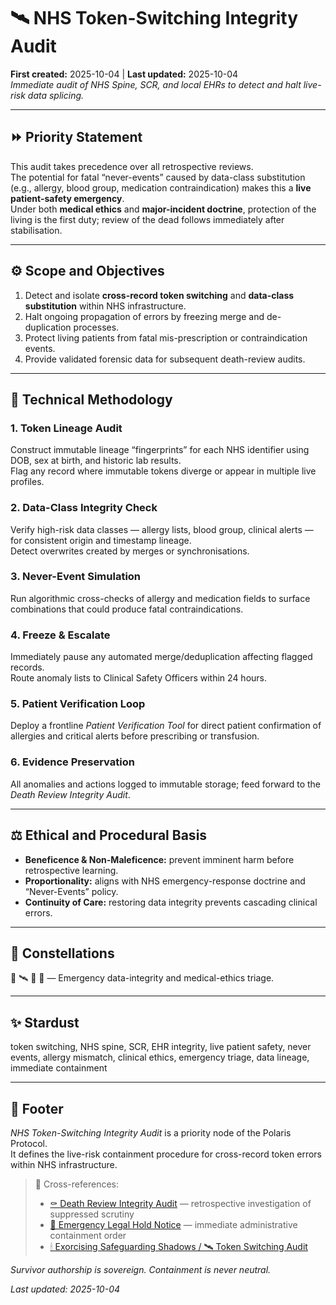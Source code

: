 # 🛰️ NHS Token-Switching Integrity Audit  
**First created:** 2025-10-04 | **Last updated:** 2025-10-04  
*Immediate audit of NHS Spine, SCR, and local EHRs to detect and halt live-risk data splicing.*

---

## ⏩ Priority Statement  

This audit takes precedence over all retrospective reviews.  
The potential for fatal “never-events” caused by data-class substitution (e.g., allergy, blood group, medication contraindication) makes this a **live patient-safety emergency**.  
Under both **medical ethics** and **major-incident doctrine**, protection of the living is the first duty; review of the dead follows immediately after stabilisation.

---

## ⚙️ Scope and Objectives  

1. Detect and isolate **cross-record token switching** and **data-class substitution** within NHS infrastructure.  
2. Halt ongoing propagation of errors by freezing merge and de-duplication processes.  
3. Protect living patients from fatal mis-prescription or contraindication events.  
4. Provide validated forensic data for subsequent death-review audits.

---

## 🧩 Technical Methodology  

### 1. **Token Lineage Audit**  
Construct immutable lineage “fingerprints” for each NHS identifier using DOB, sex at birth, and historic lab results.  
Flag any record where immutable tokens diverge or appear in multiple live profiles.

### 2. **Data-Class Integrity Check**  
Verify high-risk data classes — allergy lists, blood group, clinical alerts — for consistent origin and timestamp lineage.  
Detect overwrites created by merges or synchronisations.

### 3. **Never-Event Simulation**  
Run algorithmic cross-checks of allergy and medication fields to surface combinations that could produce fatal contraindications.

### 4. **Freeze & Escalate**  
Immediately pause any automated merge/deduplication affecting flagged records.  
Route anomaly lists to Clinical Safety Officers within 24 hours.

### 5. **Patient Verification Loop**  
Deploy a frontline *Patient Verification Tool* for direct patient confirmation of allergies and critical alerts before prescribing or transfusion.

### 6. **Evidence Preservation**  
All anomalies and actions logged to immutable storage; feed forward to the *Death Review Integrity Audit*.

---

## ⚖️ Ethical and Procedural Basis  

- **Beneficence & Non-Maleficence:** prevent imminent harm before retrospective learning.  
- **Proportionality:** aligns with NHS emergency-response doctrine and “Never-Events” policy.  
- **Continuity of Care:** restoring data integrity prevents cascading clinical errors.

---

## 🌌 Constellations  

🧿 🛰️ 💉 🔬 — Emergency data-integrity and medical-ethics triage.

---

## ✨ Stardust  

token switching, NHS spine, SCR, EHR integrity, live patient safety, never events, allergy mismatch, clinical ethics, emergency triage, data lineage, immediate containment

---

## 🏮 Footer  

*NHS Token-Switching Integrity Audit* is a priority node of the Polaris Protocol.  
It defines the live-risk containment procedure for cross-record token errors within NHS infrastructure.  

> 📡 Cross-references:  
> - [⚰️ Death Review Integrity Audit](./⚰️_death_review_integrity_audit.md) — retrospective investigation of suppressed scrutiny  
> - [📄 Emergency Legal Hold Notice](./📄_emergency_legal_hold_notice.md) — immediate administrative containment order  
> - [🕯 Exorcising Safeguarding Shadows / 🛰 Token Switching Audit](../🕯_Exorcising_Safeguarding_Shadows/🛰️_Token_Switching_Audit/)  

*Survivor authorship is sovereign. Containment is never neutral.*  

_Last updated: 2025-10-04_
